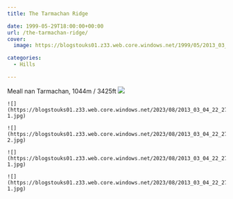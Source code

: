```yaml
---
title: The Tarmachan Ridge

date: 1999-05-29T18:00:00+00:00
url: /the-tarmachan-ridge/
cover: 
  image: https://blogstouks01.z33.web.core.windows.net/1999/05/2013_03_04_22_27_11-1.jpg

categories:
  - Hills

---
```

Meall nan Tarmachan, 1044m / 3425ft
    ![](https://blogstouks01.z33.web.core.windows.net/2023/08/2013_03_04_22_27_18-1.jpg)
    
    ![](https://blogstouks01.z33.web.core.windows.net/2023/08/2013_03_04_22_27_09-1.jpg)
    
    ![](https://blogstouks01.z33.web.core.windows.net/2023/08/2013_03_04_22_27_11-2.jpg)

    ![](https://blogstouks01.z33.web.core.windows.net/2023/08/2013_03_04_22_27_13-1.jpg)
    
    ![](https://blogstouks01.z33.web.core.windows.net/2023/08/2013_03_04_22_27_15-1.jpg)
